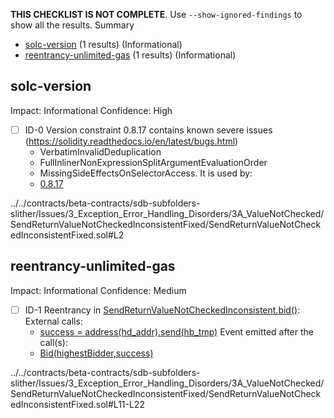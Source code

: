 **THIS CHECKLIST IS NOT COMPLETE**. Use `--show-ignored-findings` to show all the results.
Summary
 - [solc-version](#solc-version) (1 results) (Informational)
 - [reentrancy-unlimited-gas](#reentrancy-unlimited-gas) (1 results) (Informational)
## solc-version
Impact: Informational
Confidence: High
 - [ ] ID-0
Version constraint 0.8.17 contains known severe issues (https://solidity.readthedocs.io/en/latest/bugs.html)
	- VerbatimInvalidDeduplication
	- FullInlinerNonExpressionSplitArgumentEvaluationOrder
	- MissingSideEffectsOnSelectorAccess.
It is used by:
	- [0.8.17](../../contracts/beta-contracts/sdb-subfolders-slither/Issues/3_Exception_Error_Handling_Disorders/3A_ValueNotChecked/SendReturnValueNotCheckedInconsistentFixed/SendReturnValueNotCheckedInconsistentFixed.sol#L2)

../../contracts/beta-contracts/sdb-subfolders-slither/Issues/3_Exception_Error_Handling_Disorders/3A_ValueNotChecked/SendReturnValueNotCheckedInconsistentFixed/SendReturnValueNotCheckedInconsistentFixed.sol#L2


## reentrancy-unlimited-gas
Impact: Informational
Confidence: Medium
 - [ ] ID-1
Reentrancy in [SendReturnValueNotCheckedInconsistent.bid()](../../contracts/beta-contracts/sdb-subfolders-slither/Issues/3_Exception_Error_Handling_Disorders/3A_ValueNotChecked/SendReturnValueNotCheckedInconsistentFixed/SendReturnValueNotCheckedInconsistentFixed.sol#L11-L22):
	External calls:
	- [success = address(hd_addr).send(hb_tmp)](../../contracts/beta-contracts/sdb-subfolders-slither/Issues/3_Exception_Error_Handling_Disorders/3A_ValueNotChecked/SendReturnValueNotCheckedInconsistentFixed/SendReturnValueNotCheckedInconsistentFixed.sol#L17)
	Event emitted after the call(s):
	- [Bid(highestBidder,success)](../../contracts/beta-contracts/sdb-subfolders-slither/Issues/3_Exception_Error_Handling_Disorders/3A_ValueNotChecked/SendReturnValueNotCheckedInconsistentFixed/SendReturnValueNotCheckedInconsistentFixed.sol#L18)

../../contracts/beta-contracts/sdb-subfolders-slither/Issues/3_Exception_Error_Handling_Disorders/3A_ValueNotChecked/SendReturnValueNotCheckedInconsistentFixed/SendReturnValueNotCheckedInconsistentFixed.sol#L11-L22


